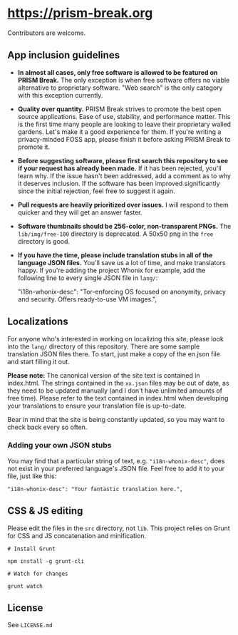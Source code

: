 # https://prism-break.org

Contributors are welcome.

## App inclusion guidelines

* **In almost all cases, only free software is allowed to be featured on PRISM Break.** The only exception is when free software offers no viable alternative to proprietary software. "Web search" is the only category with this exception currently.
* **Quality over quantity.** PRISM Break strives to promote the best open source applications. Ease of use, stability, and performance matter. This is the first time many people are looking to leave their proprietary walled gardens. Let's make it a good experience for them. If you're writing a privacy-minded FOSS app, please finish it before asking PRISM Break to promote it.
* **Before suggesting software, please first search this repository to see if your request has already been made.** If it has been rejected, you'll learn why. If the issue hasn't been addressed, add a comment as to why it deserves inclusion. If the software has been improved significantly since the initial rejection, feel free to suggest it again.
* **Pull requests are heavily prioritized over issues.** I will respond to them quicker and they will get an answer faster.
* **Software thumbnails should be 256-color, non-transparent PNGs.** The `lib/img/free-100` directory is deprecated. A 50x50 png in the `free` directory is good.
* **If you have the time, please include translation stubs in all of the language JSON files.** You'll save us a lot of time, and make translators happy. If you're adding the project Whonix for example, add the following line to every single JSON file in `lang/`: 

    "i18n-whonix-desc": "Tor-enforcing OS focused on anonymity, privacy and security. Offers ready-to-use VM images.",

## Localizations

For anyone who's interested in working on localizing this site, please look into the `lang/` directory of this repository. There are some sample translation JSON files there. To start, just make a copy of the en.json file and start filling it out.

**Please note:** The canonical version of the site text is contained in index.html. The strings contained in the `xx.json` files may be out of date, as they need to be updated manually (and I don't have unlimited amounts of free time). Please refer to the text contained in index.html when developing your translations to ensure your translation file is up-to-date.

Bear in mind that the site is being constantly updated, so you may want to check back every so often.

### Adding your own JSON stubs

You may find that a particular string of text, e.g. `"i18n-whonix-desc"`, does not exist in your preferred language's JSON file. Feel free to add it to your file, just like this:

    "i18n-whonix-desc": "Your fantastic translation here.",

## CSS & JS editing

Please edit the files in the `src` directory, not `lib`. This project relies on Grunt for CSS and JS concatenation and minification. 

    # Install Grunt

    npm install -g grunt-cli

    # Watch for changes

    grunt watch

## License

See `LICENSE.md`


